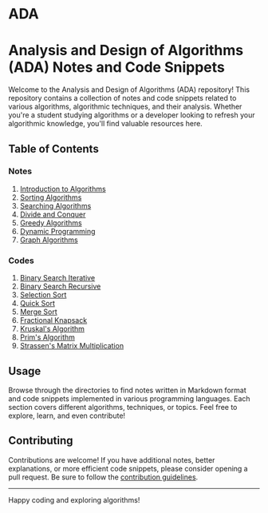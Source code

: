 # ADA
# Analysis and Design of Algorithms (ADA) Notes and Code Snippets

Welcome to the Analysis and Design of Algorithms (ADA) repository! This repository contains a collection of notes and code snippets related to various algorithms, algorithmic techniques, and their analysis. Whether you're a student studying algorithms or a developer looking to refresh your algorithmic knowledge, you'll find valuable resources here.

## Table of Contents
### Notes
1. [Introduction to Algorithms](#Introduction_To_Algorithms)
2. [Sorting Algorithms](#Sorting_Algorithms)
3. [Searching Algorithms](#Searching_Algorithms)
4. [Divide and Conquer](#Divide_And_Conquer)
5. [Greedy Algorithms](#Greedy_Algorithms)
6. [Dynamic Programming](#Dynamic_Programming)
7. [Graph Algorithms](#graph_algorithms)

### Codes
1. [Binary Search Iterative](#Binary_Search_Iterative.c)
2. [Binary Search Recursive](#Binary_Search_Recursive.c)
3. [Selection Sort](#Selection_Sort.c)
4. [Quick Sort](#Quick_Sort.c)
5. [Merge Sort](#Merge_Sort.c)
6. [Fractional Knapsack](#Fractional_Knapsack.c)
7. [Kruskal's Algorithm](#Kruskal's_Algorithm.c)
8. [Prim's Algorithm](#Prim's_Algorithm.c)
9. [Strassen's Matrix Multiplication](#Strassen's_Matrix_Multiplication.c)

## Usage
Browse through the directories to find notes written in Markdown format and code snippets implemented in various programming languages. Each section covers different algorithms, techniques, or topics. Feel free to explore, learn, and even contribute!

## Contributing
Contributions are welcome! If you have additional notes, better explanations, or more efficient code snippets, please consider opening a pull request. Be sure to follow the [contribution guidelines](CONTRIBUTING.md).


---

Happy coding and exploring algorithms!
